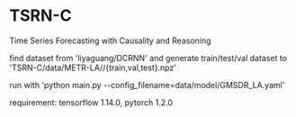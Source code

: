 # TSRN-C
Time Series Forecasting with Causality and Reasoning

find dataset from 'liyaguang/DCRNN' 
and generate train/test/val dataset to 'TSRN-C/data/METR-LA//{train,val,test}.npz'


run with 'python main.py --config_filename=data/model/GMSDR_LA.yaml'

requirement:
tensorflow                1.14.0, pytorch                   1.2.0
